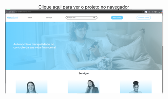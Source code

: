 <p align="center">
  <a href="https://janamirelly.github.io/Projeto-Nexabank/" target="_blank">
  Clique aqui para ver o projeto no navegador
    <img src="./img/screenshot.png" alt="Javascript: validando formulários" style="max-width: 100%; height: auto;" />
  </a>
</p>



